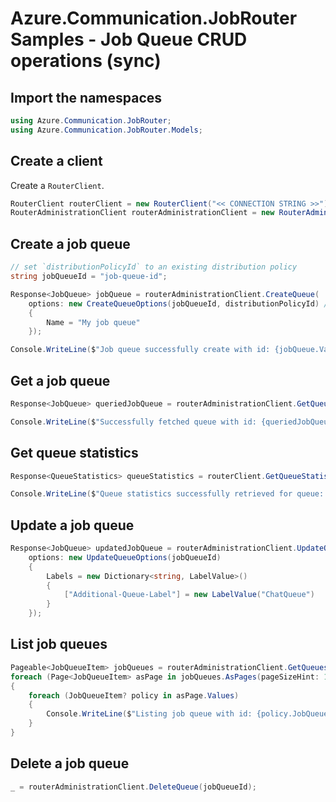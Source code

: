 # Azure.Communication.JobRouter Samples - Job Queue CRUD operations (sync)

## Import the namespaces

```C# Snippet:Azure_Communication_JobRouter_Tests_Samples_UsingStatements
using Azure.Communication.JobRouter;
using Azure.Communication.JobRouter.Models;
```

## Create a client

Create a `RouterClient`.

```C# Snippet:Azure_Communication_JobRouter_Tests_Samples_CreateClient
RouterClient routerClient = new RouterClient("<< CONNECTION STRING >>");
RouterAdministrationClient routerAdministrationClient = new RouterAdministrationClient("<< CONNECTION STRING >>");
```

## Create a job queue

```C# Snippet:Azure_Communication_JobRouter_Tests_Samples_Crud_CreateJobQueue
// set `distributionPolicyId` to an existing distribution policy
string jobQueueId = "job-queue-id";

Response<JobQueue> jobQueue = routerAdministrationClient.CreateQueue(
    options: new CreateQueueOptions(jobQueueId, distributionPolicyId) // this is optional
    {
        Name = "My job queue"
    });

Console.WriteLine($"Job queue successfully create with id: {jobQueue.Value.Id}");
```

## Get a job queue

```C# Snippet:Azure_Communication_JobRouter_Tests_Samples_Crud_GetJobQueue
Response<JobQueue> queriedJobQueue = routerAdministrationClient.GetQueue(jobQueueId);

Console.WriteLine($"Successfully fetched queue with id: {queriedJobQueue.Value.Id}");
```

## Get queue statistics

```C# Snippet:Azure_Communication_JobRouter_Tests_Samples_Crud_GetJobQueueStat
Response<QueueStatistics> queueStatistics = routerClient.GetQueueStatistics(queueId: jobQueueId);

Console.WriteLine($"Queue statistics successfully retrieved for queue: {JsonSerializer.Serialize(queueStatistics.Value)}");
```

## Update a job queue

```C# Snippet:Azure_Communication_JobRouter_Tests_Samples_Crud_UpdateGetJobQueue
Response<JobQueue> updatedJobQueue = routerAdministrationClient.UpdateQueue(
    options: new UpdateQueueOptions(jobQueueId)
    {
        Labels = new Dictionary<string, LabelValue>()
        {
            ["Additional-Queue-Label"] = new LabelValue("ChatQueue")
        }
    });
```

## List job queues

```C# Snippet:Azure_Communication_JobRouter_Tests_Samples_Crud_GetJobQueues
Pageable<JobQueueItem> jobQueues = routerAdministrationClient.GetQueues();
foreach (Page<JobQueueItem> asPage in jobQueues.AsPages(pageSizeHint: 10))
{
    foreach (JobQueueItem? policy in asPage.Values)
    {
        Console.WriteLine($"Listing job queue with id: {policy.JobQueue.Id}");
    }
}
```

## Delete a job queue

```C# Snippet:Azure_Communication_JobRouter_Tests_Samples_Crud_DeleteJobQueue
_ = routerAdministrationClient.DeleteQueue(jobQueueId);
```